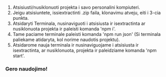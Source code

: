 1. Atsisiusti/nusiklonuoti projekta i savo personalini kompiuteri.
2. Jeigu atsisiuntete, issiextractinti .zip faila, klonavimu atveju, eiti i 3-cia punkta.
3. Atsidaryti Terminala, nusinaviguoti i atsisiusta ir isextractinta ar nusiklonuota projekta ir paleisti komanda 'npm i'.
4. Tame paciame terminale paleisti komanda 'npm run json' (Si terminala paliekame atidaryta, kol norime naudotis projektu).
5. Atsidarome nauja terminala ir nusinaviguojame i atsisiusta ir isextractinta, ar nusiklonuota, projekta ir paleidziame komanda 'npm start'.

### Gero naudojimo!
